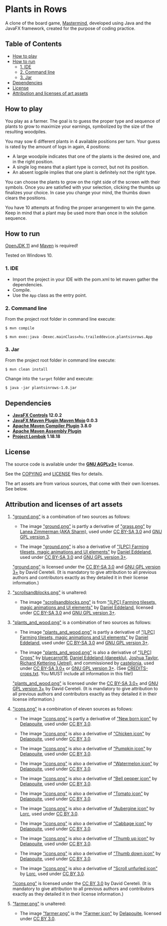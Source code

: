 # Plants in Rows

A clone of the board game, [Mastermind](https://en.wikipedia.org/wiki/Mastermind_(board_game)), developed using Java and the JavaFX framework, created for the purpose of coding practice.

## Table of Contents

* [How to play](#How-to-play)
* [How to run](#How-to-run)
    * [1. IDE](#1.-IDE)
    * [2. Command line](#2.-Command-line)
    * [3. Jar](#3.-Jar)
* [Dependencies](#Dependencies)
* [License](#License)
* [Attribution and licenses of art assets](#Attribution-and-licenses-of-art-assets)

## How to play

You play as a farmer. The goal is to guess the proper type and sequence of plants to grow to maximize your earnings, symbolized by the size of the resulting woodpiles.

You may sow 6 different plants in 4 available positions per turn. Your guess is rated by the amount of logs in again, 4 positions:

- A large woodpile indicates that one of the plants is the desired one, and in the right position.
- A single log means that a plant type is correct, but not its position.
- An absent logpile implies that one plant is definitely not the right type.

You can choose the plants to grow on the right side of the screen with their symbols. Once you are satisfied with your selection, clicking the thumbs up finalizes your choice. In case you change your mind, the thumbs down clears the positions.

You have 10 attempts at finding the proper arrangement to win the game. Keep in mind that a plant may be used more than once in the solution sequence.

## How to run

[OpenJDK 11](https://adoptopenjdk.net/?variant=openjdk11&jvmVariant=hotspot) and [Maven](https://maven.apache.org/download.cgi) is required! 

Tested on Windows 10.

### 1. IDE

- Import the project in your IDE with the pom.xml to let maven gather the dependencies.
- Compile.
- Use the `App` class as the entry point.

### 2. Command line

From the project root folder in command line execute:
```console
$ mvn compile
```
```console
$ mvn exec:java -Dexec.mainClass=hu.traileddevice.plantsinrows.App
```

### 3. Jar

From the project root folder in command line execute:
```console
$ mvn clean install
```

Change into the `target` folder and execute:
```console
$ java -jar plantsinrows-1.0.jar
```


## Dependencies

* **[JavaFX Controls](https://mvnrepository.com/artifact/org.openjfx/javafx-controls/12.0.2) 12.0.2**
* **[JavaFX Maven Plugin Maven Mojo](https://mvnrepository.com/artifact/org.openjfx/javafx-maven-plugin/0.0.3) 0.0.3**
* **[Apache Maven Compiler Plugin](https://mvnrepository.com/artifact/org.apache.maven.plugins/maven-compiler-plugin/3.8.0) 3.8.0**
* **[Apache Maven Assembly Plugin](https://mvnrepository.com/artifact/org.apache.maven.plugins/maven-assembly-plugin)**
* **[Project Lombok](https://mvnrepository.com/artifact/org.projectlombok/lombok/1.18.18) 1.18.18**


## License

The source code is available under the **[GNU AGPLv3+](https://www.gnu.org/licenses/agpl-3.0.html)** license.

See the [COPYING](COPYING) and [LICENSE](LICENSE) files for details.

The art assets are from various sources, that come with their own licenses. See below.

## Attribution and licenses of art assets

1. ["ground.png"](src/main/resources/tilesets/ground.png) is a combination of two sources as follows:

    - The image ["ground.png"](src/main/resources/tilesets/ground.png) is partly a derivative of ["grass.png"](https://lpc.opengameart.org/static/lpc-style-guide/assets.html#outdoors) by [Lanea Zimmerman (AKA Sharm)](https://lpc.opengameart.org/static/lpc-style-guide/authors.html#lanea-zimmerman-aka-sharm), used under [CC BY-SA 3.0](https://creativecommons.org/licenses/by-sa/3.0/) and [GNU GPL version 3](https://www.gnu.org/licenses/gpl-3.0.html).

    - The image ["ground.png"](src/main/resources/tilesets/ground.png) is also a derivative of ["[LPC] Farming tilesets, magic animations and UI elements"](https://opengameart.org/content/lpc-farming-tilesets-magic-animations-and-ui-elements) by [Daniel Eddeland](https://opengameart.org/users/daneeklu), used under [CC BY-SA 3.0](https://creativecommons.org/licenses/by-sa/3.0/) and [GNU GPL version 3+](https://www.gnu.org/licenses/gpl-3.0.html).
    
    ["ground.png"](src/main/resources/tilesets/ground.png) is licensed under the [CC BY-SA 3.0](https://creativecommons.org/licenses/by-sa/3.0/) and [GNU GPL version 3+](https://www.gnu.org/licenses/gpl-3.0.html) by David Cereteli. (It is mandatory to give attribution to all previous authors and contributors exactly as they detailed it in their license information.)

2. ["scrollsandblocks.png"](src/main/resources/tilesets/scrollsandblocks.png) is unaltered:

    - The image ["scrollsandblocks.png"](src/main/resources/tilesets/scrollsandblocks.png) is from ["[LPC] Farming tilesets, magic animations and UI elements"](https://opengameart.org/content/lpc-farming-tilesets-magic-animations-and-ui-elements) by [Daniel Eddeland](https://opengameart.org/users/daneeklu), licensed under [CC BY-SA 3.0](https://creativecommons.org/licenses/by-sa/3.0/) and [GNU GPL version 3+](https://www.gnu.org/licenses/gpl-3.0.html).

3. ["plants_and_wood.png"](src/main/resources/tilesets/plants_and_wood.png) is a combination of two sources as follows:

    - The image ["plants_and_wood.png"](src/main/resources/tilesets/plants_and_wood.png) is partly a derivative of ["[LPC] Farming tilesets, magic animations and UI elements"](https://opengameart.org/content/lpc-farming-tilesets-magic-animations-and-ui-elements) by [Daniel Eddeland](https://opengameart.org/users/daneeklu), used under [CC BY-SA 3.0](https://creativecommons.org/licenses/by-sa/3.0/) and [GNU GPL version 3+](https://www.gnu.org/licenses/gpl-3.0.html).

    - The image ["plants_and_wood.png"](src/main/resources/tilesets/plants_and_wood.png) is also a derivative of ["[LPC] Crops"](https://opengameart.org/content/lpc-crops) by [bluecarrot16](https://opengameart.org/users/bluecarrot16),
    [Daniel Eddeland (daneeklu)](https://opengameart.org/content/rpg-item-set), [Joshua Taylor](https://opengameart.org/content/fruit-and-veggie-inventory), [Richard Kettering (Jetrel)](https://opengameart.org/content/rpg-item-set), and commissioned by [castelonia](https://opengameart.org/users/castelonia), used under [CC BY-SA 3.0+](https://creativecommons.org/licenses/by-sa/3.0/) or [GNU GPL version 3+](https://www.gnu.org/licenses/gpl-3.0.html). (See [CREDITS-crops.txt](src/main/resources/tilesets/CREDITS-crops.txt). You MUST include all information in this file!)
    
    ["plants_and_wood.png"](src/main/resources/tilesets/plants_and_wood.png) is licensed under the [CC BY-SA 3.0+](https://creativecommons.org/licenses/by-sa/3.0/) and [GNU GPL version 3+](https://www.gnu.org/licenses/gpl-3.0.html) by David Cereteli. (It is mandatory to give attribution to all previous authors and contributors exactly as they detailed it in their license information.)

4. ["icons.png"](src/main/resources/tilesets/icons.png) is a combination of eleven sources as follows:

    - The image ["icons.png"](src/main/resources/tilesets/icons.png) is partly a derivative of ["New born icon"](https://game-icons.net/1x1/delapouite/new-born.html) by [Delapouite](https://delapouite.com/), used under [CC BY 3.0](https://creativecommons.org/licenses/by/3.0/).

    - The image ["icons.png"](src/main/resources/tilesets/icons.png) is also a derivative of ["Chicken icon"](https://game-icons.net/1x1/delapouite/chicken.html) by [Delapouite](https://delapouite.com/), used under [CC BY 3.0](https://creativecommons.org/licenses/by/3.0/).

    - The image ["icons.png"](src/main/resources/tilesets/icons.png) is also a derivative of ["Pumpkin icon"](https://game-icons.net/1x1/delapouite/pumpkin.html) by [Delapouite](https://delapouite.com/), used under [CC BY 3.0](https://creativecommons.org/licenses/by/3.0/).

    - The image ["icons.png"](src/main/resources/tilesets/icons.png) is also a derivative of ["Watermelon icon"](https://game-icons.net/1x1/delapouite/watermelon.html) by [Delapouite](https://delapouite.com/), used under [CC BY 3.0](https://creativecommons.org/licenses/by/3.0/).

    - The image ["icons.png"](src/main/resources/tilesets/icons.png) is also a derivative of ["Bell pepper icon"](https://game-icons.net/1x1/delapouite/bell-pepper.html) by [Delapouite](https://delapouite.com/), used under [CC BY 3.0](https://creativecommons.org/licenses/by/3.0/).

    - The image ["icons.png"](src/main/resources/tilesets/icons.png) is also a derivative of ["Tomato icon"](https://game-icons.net/1x1/delapouite/tomato.html) by [Delapouite](https://delapouite.com/), used under [CC BY 3.0](https://creativecommons.org/licenses/by/3.0/).

    - The image ["icons.png"](src/main/resources/tilesets/icons.png) is also a derivative of ["Aubergine icon"](https://game-icons.net/1x1/lorc/aubergine.html) by [Lorc](https://lorcblog.blogspot.com/), used under [CC BY 3.0](https://creativecommons.org/licenses/by/3.0/).

    - The image ["icons.png"](src/main/resources/tilesets/icons.png) is also a derivative of ["Cabbage icon"](https://game-icons.net/1x1/delapouite/cabbage.html) by [Delapouite](https://delapouite.com/), used under [CC BY 3.0](https://creativecommons.org/licenses/by/3.0/).

    - The image ["icons.png"](src/main/resources/tilesets/icons.png) is also a derivative of ["Thumb up icon"](https://game-icons.net/1x1/delapouite/thumb-up.html) by [Delapouite](https://delapouite.com/), used under [CC BY 3.0](https://creativecommons.org/licenses/by/3.0/).

    - The image ["icons.png"](src/main/resources/tilesets/icons.png) is also a derivative of ["Thumb down icon"](https://game-icons.net/1x1/delapouite/thumb-down.html) by [Delapouite](https://delapouite.com/), used under [CC BY 3.0](https://creativecommons.org/licenses/by/3.0/).

    - The image ["icons.png"](src/main/resources/tilesets/icons.png) is also a derivative of ["Scroll unfurled icon"](https://game-icons.net/1x1/lorc/scroll-unfurled.html) by [Lorc](https://lorcblog.blogspot.com/), used under [CC BY 3.0](https://creativecommons.org/licenses/by/3.0/).
    
    ["icons.png"](src/main/resources/tilesets/icons.png) is licensed under the [CC BY 3.0](https://creativecommons.org/licenses/by/3.0/) by David Cereteli. (It is mandatory to give attribution to all previous authors and contributors exactly as they detailed it in their license information.)
    
5. ["farmer.png"](src/main/resources/tilesets/farmer.png) is unaltered:

    - The image ["farmer.png"](src/main/resources/tilesets/farmer.png) is the ["Farmer icon"](https://game-icons.net/1x1/delapouite/farmer.html) by [Delapouite](https://delapouite.com/), licensed under [CC BY 3.0](https://creativecommons.org/licenses/by/3.0/).